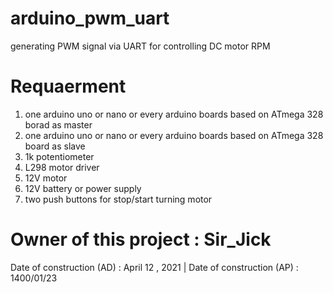 # arduino_pwm_uart

generating PWM signal via UART
for controlling DC motor RPM

# Requaerment

1. one arduino uno or nano or every arduino boards based on ATmega 328 borad as master
2. one arduino uno or nano or every arduino boards based on ATmega 328 board as slave
3. 1k potentiometer
4. L298 motor driver
5. 12V motor
6. 12V battery or power supply
7. two push buttons for stop/start turning motor

# Owner of this project : Sir_Jick

Date of construction (AD) : April 12 , 2021 | Date of construction (AP) : 1400/01/23
